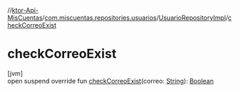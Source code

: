 //[ktor-Api-MisCuentas](../../../index.md)/[com.miscuentas.repositories.usuarios](../index.md)/[UsuarioRepositoryImpl](index.md)/[checkCorreoExist](check-correo-exist.md)

# checkCorreoExist

[jvm]\
open suspend override fun [checkCorreoExist](check-correo-exist.md)(correo: [String](https://kotlinlang.org/api/latest/jvm/stdlib/kotlin/-string/index.html)): [Boolean](https://kotlinlang.org/api/latest/jvm/stdlib/kotlin/-boolean/index.html)
